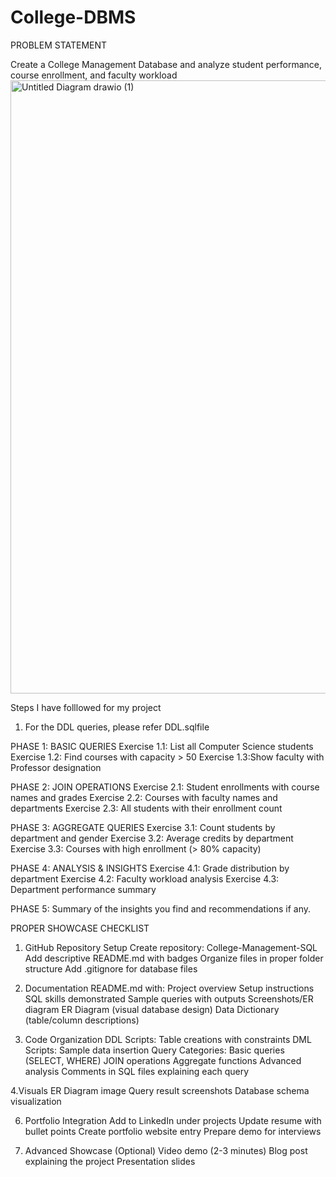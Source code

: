 # College-DBMS
PROBLEM STATEMENT

Create a College Management Database and analyze student performance, course enrollment, and faculty workload <img width="1266" height="981" alt="Untitled Diagram drawio (1)" src="https://github.com/user-attachments/assets/852a58d6-3b53-41ca-9464-197fa50d0b61" />



Steps I have folllowed for my project

1. For the DDL queries, please refer DDL.sqlfile

PHASE 1: BASIC QUERIES 
Exercise 1.1: List all Computer Science students
Exercise 1.2: Find courses with capacity > 50
Exercise 1.3:Show faculty with Professor designation

PHASE 2: JOIN OPERATIONS 
Exercise 2.1: Student enrollments with course names and grades
Exercise 2.2: Courses with faculty names and departments
Exercise 2.3: All students with their enrollment count

PHASE 3: AGGREGATE QUERIES 
Exercise 3.1: Count students by department and gender
Exercise 3.2: Average credits by department
Exercise 3.3: Courses with high enrollment (> 80% capacity)

PHASE 4: ANALYSIS & INSIGHTS 
Exercise 4.1: Grade distribution by department
Exercise 4.2: Faculty workload analysis
Exercise 4.3: Department performance summary

PHASE 5: Summary of the insights you find and recommendations if any.


PROPER SHOWCASE CHECKLIST
1. GitHub Repository Setup
Create repository: College-Management-SQL
Add descriptive README.md with badges
Organize files in proper folder structure
Add .gitignore for database files

2. Documentation
README.md with:
Project overview
Setup instructions
SQL skills demonstrated
Sample queries with outputs
Screenshots/ER diagram
ER Diagram (visual database design)
Data Dictionary (table/column descriptions)

3. Code Organization
DDL Scripts: Table creations with constraints
DML Scripts: Sample data insertion
Query Categories:
Basic queries (SELECT, WHERE)
JOIN operations
Aggregate functions
Advanced analysis
Comments in SQL files explaining each query

4.Visuals
ER Diagram image
Query result screenshots
Database schema visualization

6. Portfolio Integration
Add to LinkedIn under projects
Update resume with bullet points
Create portfolio website entry
Prepare demo for interviews

7. Advanced Showcase (Optional)
Video demo (2-3 minutes)
Blog post explaining the project
Presentation slides



